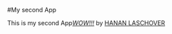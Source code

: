 #My second App

This is my second App[*WOW!!!*](http://wow.com) by [HANAN LASCHOVER](http://about.me/Hanan)